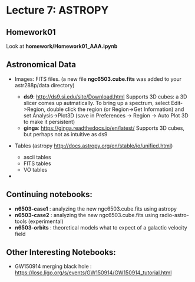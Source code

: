 Lecture 7:  ASTROPY
===================



## Homework01


Look at **homework/Homework01_AAA.ipynb**

## Astronomical Data


* Images:  FITS files.  (a new file **ngc6503.cube.fits** was added to your astr288p/data directory)
  * **ds9**: http://ds9.si.edu/site/Download.html
    Supports 3D cubes: a 3D slicer comes up autmatically. To bring up a spectrum, select Edit->Region, double click the region (or Region->Get Information)
    and set Analysis->Plot3D (save in Preferences -> Region -> Auto Plot 3D to make it persistent)
  * **ginga**: https://ginga.readthedocs.io/en/latest/
    Supports 3D cubes, but perhaps not as intuitive as ds9
  
* Tables  (astropy http://docs.astropy.org/en/stable/io/unified.html)
  * ascii tables
  * FITS tables
  * VO tables
* 



## Continuing notebooks:

* **n6503-case1** : analyzing the new ngc6503.cube.fits using astropy
* **n6503-case2** : analyzing the new ngc6503.cube.fits using radio-astro-tools (experimental)
* **n6503-orbits** : theoretical models what to expect of a galactic velocity field

## Other Interesting Notebooks:

*  GW150914 merging black hole : https://losc.ligo.org/s/events/GW150914/GW150914_tutorial.html

